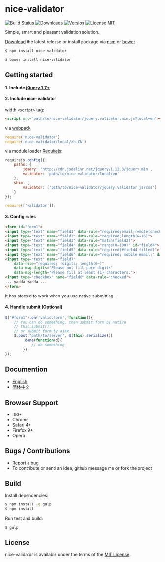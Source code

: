 # nice-validator
[![Build Status](https://travis-ci.org/niceue/nice-validator.svg)](https://travis-ci.org/niceue/nice-validator)
[![Downloads](https://img.shields.io/github/downloads/niceue/nice-validator/total.svg)](https://github.com/niceue/nice-validator/releases)
[![Version](https://img.shields.io/npm/v/nice-validator.svg)](https://www.npmjs.com/package/nice-validator)
[![License MIT](https://img.shields.io/badge/license-MIT-blue.svg)](http://niceue.com/licenses/MIT-LICENSE.txt)

Simple, smart and pleasant validation solution.

[Download](https://github.com/niceue/nice-validator/releases) the latest release
or install package via [npm](https://www.npmjs.com/) or [bower](http://bower.io/)
```bash
$ npm install nice-validator
```
```bash
$ bower install nice-validator
```

## Getting started
#### 1. Include [jQuery 1.7+](http://jquery.com)
#### 2. Include nice-validator
width `<script>` tag:
```html
<script src="path/to/nice-validator/jquery.validator.min.js?local=en"></script>
```
via [webpack](http://webpack.github.io/)
```javascript
require('nice-validator')
require('nice-validator/local/zh-CN')
```

via module loader [Requirejs](http://requirejs.org/):
```javascript
requirejs.config({
    paths: {
        jquery: 'http://cdn.jsdelivr.net/jquery/1.12.3/jquery.min',
        validator: 'path/to/nice-validator/local/en'
    },
    shim: {
        validator: ['path/to/nice-validator/jquery.validator.js?css']
    }
});

require(['validator']);
```

#### 3. Config rules
```html
<form id="form1">
<input type="text" name="field1" data-rule="required;email;remote(checkEmail.php)">
<input type="text" name="field2" data-rule="required;length(6~16)">
<input type="text" name="field3" data-rule="match(field2)">
<input type="text" name="field4" data-rule="range(0~100)" id="field4">
<input type="text" name="field5" data-rule="required(#field4:filled)">
<input type="text" name="field6" data-rule="required; mobile|email;" data-msg="Please fill mobile or email">
<input type="text" name="field7"
    data-rule="required; !digits; length(6~)"
    data-msg-digits="Please not fill pure digits"
    data-msg-length="Please fill at least {1} characters.">
<input type="checkbox" name="field8" data-rule="checked">
... yadda yadda ...
</form>
```
It has started to work when you use native submitting.
#### 4. Handle submit (Optional)
```javascript
$("#form1").on('valid.form', function(){
    // You can do something, then submit form by native
    // this.submit();
    // or submit form by ajax
    $.post("path/to/server", $(this).serialize())
        .done(function(d){
            // do something
        });
});
```

## Documention
- [English](https://github.com/niceue/nice-validator/wiki/Getting-Started)
- [简体中文](http://validator.niceue.com/)

## Browser Support
  * IE6+
  * Chrome
  * Safari 4+
  * Firefox 9+
  * Opera


## Bugs / Contributions
- [Report a bug](https://github.com/niceue/nice-validator/issues)
- To contribute or send an idea, github message me or fork the project

## Build
Install dependencies:
```bash
$ npm install -g gulp
$ npm install
```
Run test and build:
```bash
$ gulp
```


## License
nice-validator is available under the terms of the [MIT License](http://niceue.com/licenses/MIT-LICENSE.txt).
